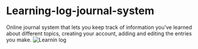 # Learning-log-journal-system
Online journal system that lets you keep track of information you’ve learned about different topics, creating your account, adding and editing the entries you make.
![Learnin log](https://github.com/AlbaAdrian24/Learning-log-journal-system/assets/166347989/775e4025-f3fa-43c4-899b-d04a82ec6931)
